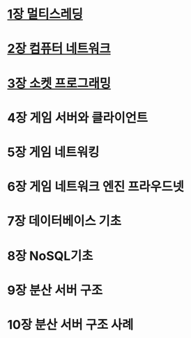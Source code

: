 # [ 1장 멀티스레딩 ](https://github.com/SeonghoJin/game_server_programming/tree/master/chapter1#readme)
# [2장 컴퓨터 네트워크](https://github.com/SeonghoJin/game_server_programming/tree/master/chapter2#readme)
# [3장 소켓 프로그래밍](https://github.com/SeonghoJin/game_server_programming/tree/master/chapter3#readme)
# 4장 게임 서버와 클라이언트
# 5장 게임 네트워킹
# 6장 게임 네트워크 엔진 프라우드넷
# 7장 데이터베이스 기초
# 8장 NoSQL기초
# 9장 분산 서버 구조
# 10장 분산 서버 구조 사례
